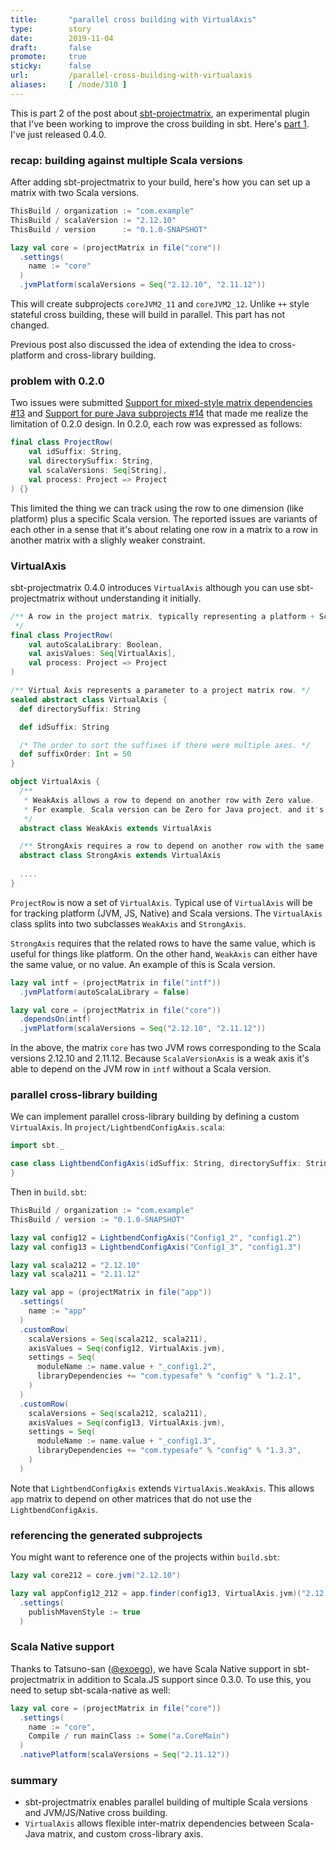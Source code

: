 ```yaml
---
title:       "parallel cross building with VirtualAxis"
type:        story
date:        2019-11-04
draft:       false
promote:     true
sticky:      false
url:         /parallel-cross-building-with-virtualaxis
aliases:     [ /node/310 ]
---
```


This is part 2 of the post about [sbt-projectmatrix](https://github.com/sbt/sbt-projectmatrix/), an experimental plugin that I've been working to improve the cross building in sbt. Here's [part 1](http://eed3si9n.com/parallel-cross-building-using-sbt-projectmatrix). I've just released 0.4.0.

### recap: building against multiple Scala versions

After adding sbt-projectmatrix to your build, here's how you can set up a matrix with two Scala versions.

```scala
ThisBuild / organization := "com.example"
ThisBuild / scalaVersion := "2.12.10"
ThisBuild / version      := "0.1.0-SNAPSHOT"

lazy val core = (projectMatrix in file("core"))
  .settings(
    name := "core"
  )
  .jvmPlatform(scalaVersions = Seq("2.12.10", "2.11.12"))
```

This will create subprojects `coreJVM2_11` and `coreJVM2_12`. Unlike `++` style stateful cross building, these will build in parallel. This part has not changed.

Previous post also discussed the idea of extending the idea to cross-platform and cross-library building.

### problem with 0.2.0

Two issues were submitted [Support for mixed-style matrix dependencies #13](https://github.com/sbt/sbt-projectmatrix/issues/13) and [Support for pure Java subprojects #14](https://github.com/sbt/sbt-projectmatrix/issues/14) that made me realize the limitation of 0.2.0 design. In 0.2.0, each row was expressed as follows:

```scala
final class ProjectRow(
    val idSuffix: String,
    val directorySuffix: String,
    val scalaVersions: Seq[String],
    val process: Project => Project
) {}
```

This limited the thing we can track using the row to one dimension (like platform) plus a specific Scala version. The reported issues are variants of each other in a sense that it's about relating one row in a matrix to a row in another matrix with a slighly weaker constraint.

### VirtualAxis

sbt-projectmatrix 0.4.0 introduces `VirtualAxis` although you can use sbt-projectmatrix without understanding it initially.

```scala
/** A row in the project matrix, typically representing a platform + Scala version.
 */
final class ProjectRow(
    val autoScalaLibrary: Boolean,
    val axisValues: Seq[VirtualAxis],
    val process: Project => Project
)

/** Virtual Axis represents a parameter to a project matrix row. */
sealed abstract class VirtualAxis {
  def directorySuffix: String

  def idSuffix: String

  /* The order to sort the suffixes if there were multiple axes. */
  def suffixOrder: Int = 50
}

object VirtualAxis {
  /**
   * WeakAxis allows a row to depend on another row with Zero value.
   * For example, Scala version can be Zero for Java project, and it's ok.
   */
  abstract class WeakAxis extends VirtualAxis

  /** StrongAxis requires a row to depend on another row with the same selected value. */
  abstract class StrongAxis extends VirtualAxis
  
  ....
}
```

`ProjectRow` is now a set of `VirtualAxis`. Typical use of `VirtualAxis` will be for tracking platform (JVM, JS, Native) and Scala versions. The `VirtualAxis` class splits into two subclasses `WeakAxis` and `StrongAxis`.

`StrongAxis` requires that the related rows to have the same value, which is useful for things like platform. On the other hand, `WeakAxis` can either have the same value, or no value. An example of this is Scala version.

```scala
lazy val intf = (projectMatrix in file("intf"))
  .jvmPlatform(autoScalaLibrary = false)

lazy val core = (projectMatrix in file("core"))
  .dependsOn(intf)
  .jvmPlatform(scalaVersions = Seq("2.12.10", "2.11.12"))
```

In the above, the matrix `core` has two JVM rows corresponding to the Scala versions 2.12.10 and 2.11.12. Because `ScalaVersionAxis` is a weak axis it's able to depend on the JVM row in `intf` without a Scala version.

### parallel cross-library building

We can implement parallel cross-library building by defining a custom `VirtualAxis`. In `project/LightbendConfigAxis.scala`:

```scala
import sbt._

case class LightbendConfigAxis(idSuffix: String, directorySuffix: String) extends VirtualAxis.WeakAxis {
}
```

Then in `build.sbt`:

```scala
ThisBuild / organization := "com.example"
ThisBuild / version := "0.1.0-SNAPSHOT"

lazy val config12 = LightbendConfigAxis("Config1_2", "config1.2")
lazy val config13 = LightbendConfigAxis("Config1_3", "config1.3")

lazy val scala212 = "2.12.10"
lazy val scala211 = "2.11.12"

lazy val app = (projectMatrix in file("app"))
  .settings(
    name := "app"
  )
  .customRow(
    scalaVersions = Seq(scala212, scala211),
    axisValues = Seq(config12, VirtualAxis.jvm),
    settings = Seq(
      moduleName := name.value + "_config1.2",
      libraryDependencies += "com.typesafe" % "config" % "1.2.1",
    )
  )
  .customRow(
    scalaVersions = Seq(scala212, scala211),
    axisValues = Seq(config13, VirtualAxis.jvm),
    settings = Seq(
      moduleName := name.value + "_config1.3",
      libraryDependencies += "com.typesafe" % "config" % "1.3.3",
    )
  )
```

Note that `LightbendConfigAxis` extends `VirtualAxis.WeakAxis`. This allows `app` matrix to depend on other matrices that do not use the `LightbendConfigAxis`.

### referencing the generated subprojects

You might want to reference one of the projects within `build.sbt`:

```scala
lazy val core212 = core.jvm("2.12.10")

lazy val appConfig12_212 = app.finder(config13, VirtualAxis.jvm)("2.12.10")
  .settings(
    publishMavenStyle := true
  )
```

### Scala Native support

Thanks to Tatsuno-san ([@exoego](https://github.com/exoego)), we have Scala Native support in sbt-projectmatrix in addition to Scala.JS support since 0.3.0. To use this, you need to setup sbt-scala-native as well:

```scala
lazy val core = (projectMatrix in file("core"))
  .settings(
    name := "core",
    Compile / run mainClass := Some("a.CoreMain")
  )
  .nativePlatform(scalaVersions = Seq("2.11.12"))
```

### summary

- sbt-projectmatrix enables parallel building of multiple Scala versions and JVM/JS/Native cross building.
- `VirtualAxis` allows flexible inter-matrix dependencies between Scala-Java matrix, and custom cross-library axis.
